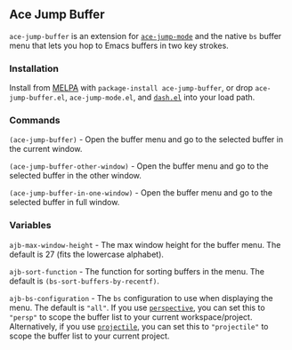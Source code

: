 ## Ace Jump Buffer

`ace-jump-buffer` is an extension for [`ace-jump-mode`](https://github.com/winterTTr/ace-jump-mode) and the native `bs` buffer menu that lets you hop to Emacs buffers in two key strokes.

### Installation

Install from [MELPA](melpa.milkbox.net) with `package-install ace-jump-buffer`, or drop `ace-jump-buffer.el`, `ace-jump-mode.el`, and [`dash.el`](https://github.com/magnars/dash.el) into your load path. 

### Commands

`(ace-jump-buffer)` - Open the buffer menu and go to the selected buffer in the current window.

`(ace-jump-buffer-other-window)` - Open the buffer menu and go to the selected buffer in the other window.

`(ace-jump-buffer-in-one-window)` - Open the buffer menu and go to the selected buffer in full window.

### Variables

`ajb-max-window-height` - The max window height for the buffer menu. The default is 27 (fits the lowercase alphabet).

`ajb-sort-function` - The function for sorting buffers in the menu. The default is `(bs-sort-buffers-by-recentf)`.

`ajb-bs-configuration` - The `bs` configuration to use when displaying the menu. The default is `"all"`. If you use [`perspective`](https://github.com/nex3/perspective-el), you can set this to `"persp"` to scope the buffer list to your current workspace/project. Alternatively, if you use [`projectile`](https://github.com/bbatsov/projectile), you can set this to `"projectile"` to scope the buffer list to your current project.
